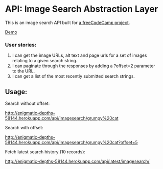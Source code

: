 # API: Image Search Abstraction Layer

This is an image search API built for [a freeCodeCamp project](https://www.freecodecamp.com/challenges/image-search-abstraction-layer).

[Demo](https://enigmatic-depths-58144.herokuapp.com/)

### User stories:

1. I can get the image URLs, alt text and page urls for a set of images relating to a given search string.
2. I can paginate through the responses by adding a ?offset=2 parameter to the URL.
3. I can get a list of the most recently submitted search strings.

## Usage:

Search without offset:

http://enigmatic-depths-58144.herokuapp.com/api/imagesearch/grumpy%20cat

Search with offset:

http://enigmatic-depths-58144.herokuapp.com/api/imagesearch/grumpy%20cat?offset=5

Fetch latest search history (10 records):

http://enigmatic-depths-58144.herokuapp.com/api/latest/imagesearch/
